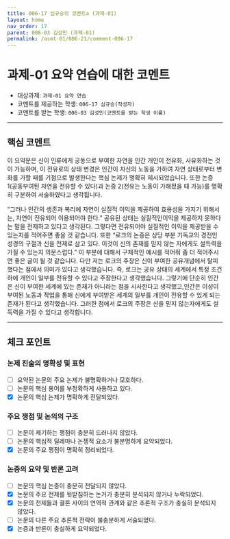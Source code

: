 ```yaml
---
title: 006-17 심규승의 코멘트a (과제-01) 
layout: home
nav_order: 17
parent: 006-03 김성민 (과제-01)
permalink: /asmt-01/006-21/comment-006-17
---
```


# 과제-01 요약 연습에 대한 코멘트

- 대상과제: `과제-01 요약 연습`
- 코멘트를 제공하는 학생: `006-17 심규승(작성자)` 
- 코멘트를 받는 학생: `006-03 김성민(코멘트를 받는 학생 이름)` 

---

## 핵심 코멘트

이 요약문은 신이 인류에게 공동으로 부여한 자연을 인간 개인이 전유화, 사유화하는 것이 가능하며, 이 전유로의 상태 변경은 인간이 자신의 노동을 가하여 자연 상태로부터 변화를 가할 때를 기점으로 발생한다는 핵심 논제가 명확히 제시되었습니다. 또한 논증 1(공동부여된 자연을 전유할 수 있다)과 논증 2(전유는 노동이 가해졌을 때 가능)를 명확히 구분하여 서술하였다고 생각됩니다. 

“그러나 인간의 생존과 복리에 자연이 실질적 이익을 제공하여 효용성을 가지기 위해서는, 자연이 전유되어 이용되어야 한다.” 공유된 상태는 실질적인이익을 제공하지 못하다는 말을 전제하고 있다고 생각된다. 그렇다면 전유되어야 실질적인 이익을 제공받을 수 있는지를 적어주면 좋을 것 같습니다. 
또한 “로크의 논증은 상당 부분 기독교의 경전인 성경의 구절과 신을 전제로 삼고 있다. 이것이 신의 존재를 믿지 않는 자에게도 설득력을 가질 수 있는지 의문스럽다.” 이 부분에 대해서 구체적인 예시를 적어줘 좀 더 적어주시면 좋은 글이 될 것 같습니다. 다만 저는 로크의 주장은 신이 부여한 공유개념에서 탈피했다는 점에서 의미가 있다고 생각했습니다. 즉, 로크는 공유 상태의 세계에서 특정 조건 하에 개인이 일부를 전유할 수 있다고 주장한다고 생각했습니다.
그렇기에 단순히 인간은 신이 부여한 세계에 있는 존재가 아니라는 점을 시사한다고 생각했고,인간은 이성이 부여된 노동과 작업을 통해 신에게 부여받은 세계의 일부를 개인이 전유할 수 있게 되는 존재가 된다고 생각했습니다. 그러한 점에서 로크의 주장은 신을 믿지 않는자에게도 설득력을 가질 수 있다고 생각합니다.

---

## 체크 포인트

### 논제 진술의 명확성 및 표현  
- [ ] 요약된 논문의 주요 논제가 불명확하거나 모호하다.  
- [ ] 논문의 핵심 용어를 부정확하게 사용하고 있다.  
- [x] 논문의 핵심 논제가 명확하게 전달되었다.  

### 주요 쟁점 및 논의의 구조  
- [ ] 논문이 제기하는 쟁점이 충분히 드러나지 않았다.  
- [ ] 논문의 핵심적 딜레마나 논쟁적 요소가 불분명하게 요약되었다.  
- [x] 논문의 주요 쟁점이 명확히 정리되었다.  

### 논증의 요약 및 반론 고려  
- [ ] 논문의 핵심 논증이 충분히 전달되지 않았다.  
- [x] 논문의 주요 전제를 뒷받침하는 논거가 충분히 분석되지 않거나 누락되었다.  
- [x] 논문의 전제들과 결론 사이의 연역적 관계와 같은 추론적 구조가 충실히 분석되지 않았다.  
- [ ] 논문의 다른 주요 추론적 전략이 불충분하게 서술되었다.
- [x] 논증과 반론이 충실하게 요약되었다. 
